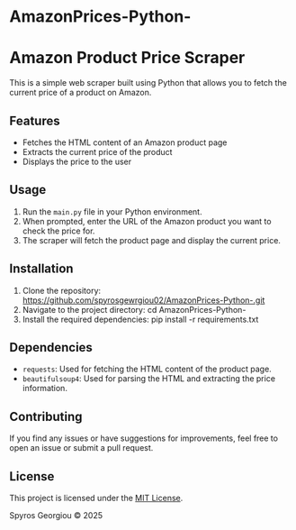 # AmazonPrices-Python-
# Amazon Product Price Scraper

This is a simple web scraper built using Python that allows you to fetch the current price of a product on Amazon.

## Features

- Fetches the HTML content of an Amazon product page
- Extracts the current price of the product
- Displays the price to the user

## Usage

1. Run the `main.py` file in your Python environment.
2. When prompted, enter the URL of the Amazon product you want to check the price for.
3. The scraper will fetch the product page and display the current price.

## Installation

1. Clone the repository:
  https://github.com/spyrosgewrgiou02/AmazonPrices-Python-.git
2. Navigate to the project directory:
  cd AmazonPrices-Python-
3. Install the required dependencies:
  pip install -r requirements.txt

## Dependencies

- `requests`: Used for fetching the HTML content of the product page.
- `beautifulsoup4`: Used for parsing the HTML and extracting the price information.

## Contributing

If you find any issues or have suggestions for improvements, feel free to open an issue or submit a pull request.

## License

This project is licensed under the [MIT License](LICENSE).

Spyros Georgiou © 2025 
